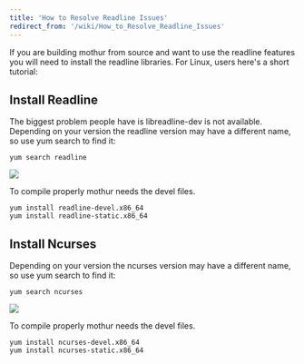 ```yaml
---
title: 'How to Resolve Readline Issues'
redirect_from: '/wiki/How_to_Resolve_Readline_Issues'
---
```

If you are building mothur from source and want to use the readline
features you will need to install the readline libraries. For Linux,
users here\'s a short tutorial:

## Install Readline

The biggest problem people have is libreadline-dev is not available.
Depending on your version the readline version may have a different
name, so use yum search to find it:

    yum search readline

![](https://mothur.s3.us-east-2.amazonaws.com/wiki/yumsearchreadline.png)

To compile properly mothur needs the devel files.

    yum install readline-devel.x86_64
    yum install readline-static.x86_64

## Install Ncurses

Depending on your version the ncurses version may have a different name,
so use yum search to find it:

    yum search ncurses

![](https://mothur.s3.us-east-2.amazonaws.com/wiki/yumsearchncurses.png)

To compile properly mothur needs the devel files.

    yum install ncurses-devel.x86_64
    yum install ncurses-static.x86_64
